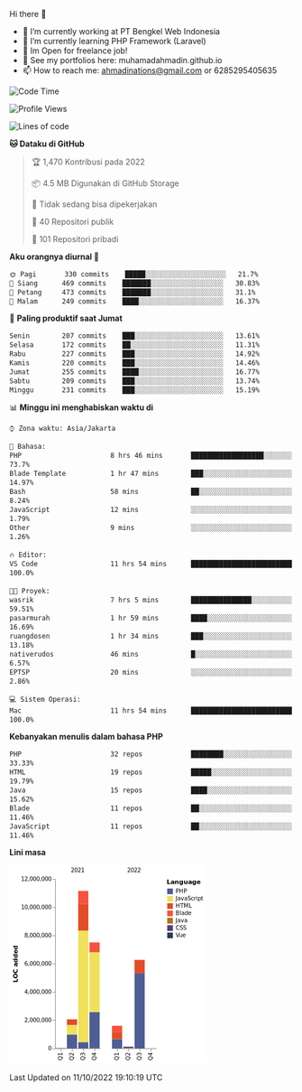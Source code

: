 Hi there 👋

- 🔭 I’m currently working at PT Bengkel Web Indonesia
- 🌱 I’m currently learning PHP Framework (Laravel)
- 📂 Im Open for freelance job!
- 🧷 See my portfolios here: muhamadahmadin.github.io
- 📫 How to reach me: ahmadinations@gmail.com or 6285295405635


<!--START_SECTION:waka-->
![Code Time](http://img.shields.io/badge/Code%20Time-1%2C180%20hrs%2052%20mins-blue)

![Profile Views](http://img.shields.io/badge/Profil%20dilihat-0-blue)

![Lines of code](https://img.shields.io/badge/Sejak%20Hello%20World%20aku%20telah%20menulis-29%20Million%20baris%20kode-blue)

**🐱 Dataku di GitHub** 

> 🏆 1,470 Kontribusi pada 2022
 > 
> 📦 4.5 MB Digunakan di GitHub Storage 
 > 
> 🚫 Tidak sedang bisa dipekerjakan
 > 
> 📜 40 Repositori publik 
 > 
> 🔑 101 Repositori pribadi  
 > 
**Aku orangnya diurnal 🐤** 

```text
🌞 Pagi       330 commits    █████░░░░░░░░░░░░░░░░░░░░   21.7% 
🌆 Siang      469 commits    ███████░░░░░░░░░░░░░░░░░░   30.83% 
🌃 Petang     473 commits    ███████░░░░░░░░░░░░░░░░░░   31.1% 
🌙 Malam      249 commits    ████░░░░░░░░░░░░░░░░░░░░░   16.37%

```
📅 **Paling produktif saat Jumat** 

```text
Senin        207 commits    ███░░░░░░░░░░░░░░░░░░░░░░   13.61% 
Selasa       172 commits    ██░░░░░░░░░░░░░░░░░░░░░░░   11.31% 
Rabu         227 commits    ███░░░░░░░░░░░░░░░░░░░░░░   14.92% 
Kamis        220 commits    ███░░░░░░░░░░░░░░░░░░░░░░   14.46% 
Jumat        255 commits    ████░░░░░░░░░░░░░░░░░░░░░   16.77% 
Sabtu        209 commits    ███░░░░░░░░░░░░░░░░░░░░░░   13.74% 
Minggu       231 commits    ███░░░░░░░░░░░░░░░░░░░░░░   15.19%

```


📊 **Minggu ini menghabiskan waktu di** 

```text
⌚︎ Zona waktu: Asia/Jakarta

💬 Bahasa: 
PHP                      8 hrs 46 mins       ██████████████████░░░░░░░   73.7% 
Blade Template           1 hr 47 mins        ███░░░░░░░░░░░░░░░░░░░░░░   14.97% 
Bash                     58 mins             ██░░░░░░░░░░░░░░░░░░░░░░░   8.24% 
JavaScript               12 mins             ░░░░░░░░░░░░░░░░░░░░░░░░░   1.79% 
Other                    9 mins              ░░░░░░░░░░░░░░░░░░░░░░░░░   1.26%

🔥 Editor: 
VS Code                  11 hrs 54 mins      █████████████████████████   100.0%

🐱‍💻 Proyek: 
wasrik                   7 hrs 5 mins        ███████████████░░░░░░░░░░   59.51% 
pasarmurah               1 hr 59 mins        ████░░░░░░░░░░░░░░░░░░░░░   16.69% 
ruangdosen               1 hr 34 mins        ███░░░░░░░░░░░░░░░░░░░░░░   13.18% 
nativerudos              46 mins             █░░░░░░░░░░░░░░░░░░░░░░░░   6.57% 
EPTSP                    20 mins             ░░░░░░░░░░░░░░░░░░░░░░░░░   2.86%

💻 Sistem Operasi: 
Mac                      11 hrs 54 mins      █████████████████████████   100.0%

```

**Kebanyakan menulis dalam bahasa PHP** 

```text
PHP                      32 repos            ████████░░░░░░░░░░░░░░░░░   33.33% 
HTML                     19 repos            █████░░░░░░░░░░░░░░░░░░░░   19.79% 
Java                     15 repos            ████░░░░░░░░░░░░░░░░░░░░░   15.62% 
Blade                    11 repos            ██░░░░░░░░░░░░░░░░░░░░░░░   11.46% 
JavaScript               11 repos            ██░░░░░░░░░░░░░░░░░░░░░░░   11.46%

```


**Lini masa**

![Chart not found](https://raw.githubusercontent.com/MuhamadAhmadin/MuhamadAhmadin/master/charts/bar_graph.png) 


 Last Updated on 11/10/2022 19:10:19 UTC
<!--END_SECTION:waka-->
